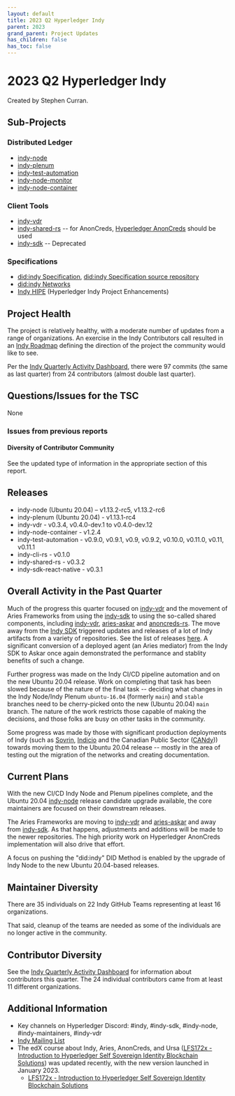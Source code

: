 ```yaml
---
layout: default
title: 2023 Q2 Hyperledger Indy
parent: 2023
grand_parent: Project Updates
has_children: false
has_toc: false
---
```


# 2023 Q2 Hyperledger Indy

Created by Stephen Curran.

## Sub-Projects

### **Distributed Ledger**

- [indy-node]
- [indy-plenum]
- [indy-test-automation]
- [indy-node-monitor]
- [indy-node-container]

[indy-node]: https://github.com/hyperledger/indy-node
[indy-plenum]: https://github.com/hyperledger/indy-plenum
[indy-test-automation]: https://github.com/hyperledger/indy-test-automation
[indy-node-monitor]: https://github.com/hyperledger/indy-node-monitor
[indy-node-container]: https://github.com/hyperledger/indy-node-container

### **Client Tools**

- [indy-vdr]
- [indy-shared-rs] -- for AnonCreds, [Hyperledger AnonCreds] should be used
- [indy-sdk] -- Deprecated

[indy-vdr]: https://github.com/hyperledger/indy-vdr
[indy-shared-rs]: https://github.com/hyperledger/indy-shared-rs
[indy-sdk]: https://github.com/hyperledger/indy-sdk
[Indy SDK]: https://github.com/hyperledger/indy-sdk
[Aries Askar]: https://github.com/hyperledger/aries-askar
[Hyperledger AnonCreds]: https://github.com/hyperledger/anoncreds-rs

### **Specifications**

- [did:indy Specification], [did:indy Specification source repository]
- [did:indy Networks]
- [Indy HIPE] (Hyperledger Indy Project Enhancements)

[did:indy Specification]: https://hyperledger.github.io/indy-did-method/
[did:indy Specification source repository]: https://github.com/hyperledger/indy-did-method
[did:indy Networks]: https://github.com/hyperledger/indy-did-networks
[Indy HIPE]: https://github.com/hyperledger/indy-hipe

## Project Health

The project is relatively healthy, with a moderate number of updates
from a range of organizations. An exercise in the Indy Contributors
call resulted in an [Indy Roadmap] defining the direction of the project
the community would like to see.

[Indy Roadmap]: https://hackmd.io/GeRP00i0Sj-7z4zXn2MB5g?view

Per the [Indy Quarterly Activity Dashboard], there were 97 commits
(the same as last quarter) from 24 contributors (almost double last quarter).

[Indy Quarterly Activity Dashboard]: https://insights.lfx.linuxfoundation.org/projects/hyperledger%2Findy/dashboard;subTab=technical?time=%7B%22from%22:%222023-01-01T08:00:00.000Z%22,%22type%22:%22absolute%22,%22to%22:%222023-03-31T07:00:00.000Z%22%7D

## Questions/Issues for the TSC

None

### Issues from previous reports

#### **Diversity of Contributor Community**

See the updated type of information in the appropriate section of this report.

## Releases

- indy-node (Ubuntu 20.04) – v1.13.2-rc5, v1.13.2-rc6
- indy-plenum (Ubuntu 20.04) - v1.13.1-rc4
- indy-vdr - v0.3.4, v0.4.0-dev.1 to v0.4.0-dev.12
- indy-node-container - v1.2.4
- indy-test-automation - v0.9.0, v0.9.1, v0.9, v0.9.2, v0.10.0, v0.11.0, v0.11, v0.11.1
- indy-cli-rs - v0.1.0
- indy-shared-rs - v0.3.2
- indy-sdk-react-native - v0.3.1

## Overall Activity in the Past Quarter

Much of the progress this quarter focused on [indy-vdr] and the movement of
Aries Frameworks from using the [indy-sdk] to using the so-called shared
components, including [indy-vdr], [aries-askar] and [anoncreds-rs]. The move
away from the [Indy SDK] triggered updates and releases of a lot of Indy
artifacts from a variety of repositories. See the list of releases
[here](#releases). A significant conversion of a deployed agent (an Aries
mediator) from the Indy SDK to Askar once again demonstrated the performance and
stablity benefits of such a change.

Further progress was made on the Indy CI/CD pipeline automation and on the new
Ubuntu 20.04 release. Work on completing that task has been slowed because of
the nature of the final task -- deciding what changes in the Indy Node/Indy
Plenum `ubuntu-16.04` (formerly `main`) and `stable` branches need to be
cherry-picked onto the new (Ubuntu 20.04) `main` branch. The nature of the
work restricts those capable of making the decisions, and those folks are busy
on other tasks in the community.

Some progress was made by those with significant production deployments of Indy
(such as [Sovrin], [Indicio] and the Canadian Public Sector ([CANdy])) towards
moving them to the Ubuntu 20.04 release -- mostly in the area of testing out the
migration of the networks and creating documentation.

[indy-vdr]: https://github.com/hyperledger/indy-vdr
[aries-askar]: https://github.com/hyperledger/aries-askar
[anoncreds-rs]: https://github.com/hyperledger/anoncreds-rs
[Sovrin]: https://sovrin.org
[Indicio]: https://indicio.tech/
[CANdy]: https://candyscan.idlab.org/

## Current Plans

With the new CI/CD Indy Node and Plenum pipelines complete, and the Ubuntu 20.04
[indy-node] release candidate upgrade available, the core maintainers are
focused on their downstream releases.

The Aries Frameworks are moving to [indy-vdr] and [aries-askar] and away from
[indy-sdk]. As that happens, adjustments and additions will be made to the newer
repositories. The high priority work on Hyperledger AnonCreds implementation
will also drive that effort.

A focus on pushing the "did:indy" DID Method is enabled by the upgrade of Indy
Node to the new Ubuntu 20.04-based releases.

## Maintainer Diversity

There are 35 individuals on 22 Indy GitHub Teams representing at least 16 organizations.

That said, cleanup of the teams are needed as some of the individuals are no longer active in the community.

## Contributor Diversity

See the [Indy Quarterly Activity Dashboard] for information about contributors
this quarter. The 24 individual contributors came from at least 11 different organizations.

## Additional Information

- Key channels on Hyperledger Discord: \#indy, \#indy-sdk,
\#indy-node, \#indy-maintainers, \#indy-vdr
- [Indy Mailing List](https://lists.hyperledger.org/g/indy)
- The edX course about Indy, Aries, AnonCreds, and Ursa ([LFS172x - Introduction
to Hyperledger Self Sovereign Identity Blockchain Solutions]) was updated
recently, with the new version launched in January 2023.
  - [LFS172x - Introduction to Hyperledger Self Sovereign Identity Blockchain Solutions]

[LFS172x - Introduction to Hyperledger Self Sovereign Identity Blockchain Solutions]: https://www.edx.org/course/identity-in-hyperledger-aries-indy-and-ursa
